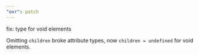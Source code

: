 ```yaml
---
"ovr": patch
---
```


fix: type for void elements

Omitting `children` broke attribute types, now `children = undefined` for void elements.

